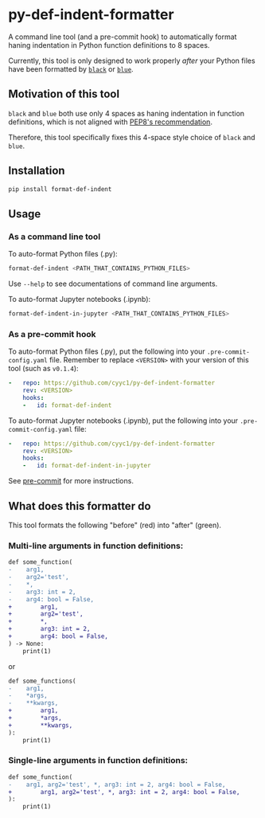 # py-def-indent-formatter

A command line tool (and a pre-commit hook) to automatically format haning indentation in Python function definitions to 8 spaces.

Currently, this tool is only designed to work properly _after_ your Python files have been formatted by [`black`](https://github.com/psf/black) or [`blue`](https://github.com/grantjenks/blue).

## Motivation of this tool

`black` and `blue` both use only 4 spaces as haning indentation in function definitions, which is not aligned with [PEP8's recommendation](https://peps.python.org/pep-0008/#indentation).

Therefore, this tool specifically fixes this 4-space style choice of `black` and `blue`.

## Installation

```bash
pip install format-def-indent
```

## Usage

### As a command line tool

To auto-format Python files (.py):

```bash
format-def-indent <PATH_THAT_CONTAINS_PYTHON_FILES>
```
Use `--help` to see documentations of command line arguments.

To auto-format Jupyter notebooks (.ipynb):

```bash
format-def-indent-in-jupyter <PATH_THAT_CONTAINS_PYTHON_FILES>
```

### As a pre-commit hook

To auto-format Python files (.py), put the following into your `.pre-commit-config.yaml` file. Remember to replace `<VERSION>` with your version of this tool (such as `v0.1.4`):
```yaml
-   repo: https://github.com/cyyc1/py-def-indent-formatter
    rev: <VERSION>
    hooks:
    -   id: format-def-indent
```

To auto-format Jupyter notebooks (.ipynb), put the following into your `.pre-commit-config.yaml` file:
```yaml
-   repo: https://github.com/cyyc1/py-def-indent-formatter
    rev: <VERSION>
    hooks:
    -   id: format-def-indent-in-jupyter
```

See [pre-commit](https://github.com/pre-commit/pre-commit) for more instructions.

## What does this formatter do

This tool formats the following "before" (red) into "after" (green).

### Multi-line arguments in function definitions:

```diff
def some_function(
-    arg1,
-    arg2='test',
-    *,
-    arg3: int = 2,
-    arg4: bool = False,
+        arg1,
+        arg2='test',
+        *,
+        arg3: int = 2,
+        arg4: bool = False,
) -> None:
    print(1)
```

or

```diff
def some_functions(
-    arg1,
-    *args,
-    **kwargs,
+        arg1,
+        *args,
+        **kwargs,
):
    print(1)
```

### Single-line arguments in function definitions:

```diff
def some_function(
-    arg1, arg2='test', *, arg3: int = 2, arg4: bool = False,
+        arg1, arg2='test', *, arg3: int = 2, arg4: bool = False,
):
    print(1)
```
